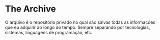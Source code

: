 # The Archive

O arquivo é o repositório privado no qual são salvas todas as informações que eu adquirir ao longo do tempo. Sempre separando por tecnologias, sistemas, linguagens de programação, etc.
